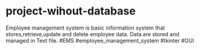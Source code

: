 # project-wihout-database
Employee management system is basic information system that stores,retrieve,update and delete employee data. Data are stored and managed in Text file. #EMS #employee_management_system #tkinter #GUI
